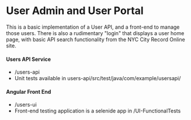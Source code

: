 # User Admin and User Portal

This is a basic implementation of a User API, and a front-end to manage those users. There is also a rudimentary "login" that displays a user home page, with basic API search functionality from the NYC City Record Online site. 

#### Users API Service
* /users-api
* Unit tests available in users-api/src/test/java/com/example/usersapi/

#### Angular Front End
* /users-ui
* Front-end testing application is a selenide app in /UI-FunctionalTests